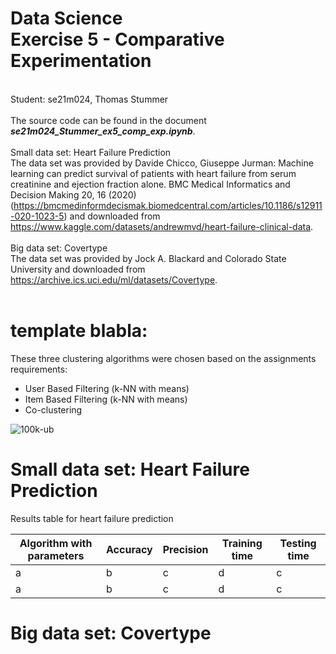 # Data Science<br>Exercise 5 - Comparative Experimentation

<br/>Student: se21m024, Thomas Stummer
<br/><br/>The source code can be found in the document <b><i>se21m024_Stummer_ex5_comp_exp.ipynb</i></b>.
<br/><br/>
Small data set: Heart Failure Prediction<br>
The data set was provided by Davide Chicco, Giuseppe Jurman: Machine learning can predict survival of patients with heart failure from serum creatinine and ejection fraction alone. BMC Medical Informatics and Decision Making 20, 16 (2020) (https://bmcmedinformdecismak.biomedcentral.com/articles/10.1186/s12911-020-1023-5) and downloaded from https://www.kaggle.com/datasets/andrewmvd/heart-failure-clinical-data.
<br/><br/>
Big data set: Covertype<br>
The data set was provided by Jock A. Blackard and Colorado State University and downloaded from https://archive.ics.uci.edu/ml/datasets/Covertype.
<br/><br/>

# template blabla:

These three clustering algorithms were chosen based on the assignments requirements:

- User Based Filtering (k-NN with means)
- Item Based Filtering (k-NN with means)
- Co-clustering

![100k-ub](./Screenshots/100k-ub.png)

<div style="page-break-after: always"></div>

# Small data set: Heart Failure Prediction

Results table for heart failure prediction

| Algorithm with parameters | Accuracy | Precision | Training time | Testing time |
| ------------------------- | -------- | --------- | ------------- | ------------ |
| a                         | b        | c         | d             | c            |
| a                         | b        | c         | d             | c            |

# Big data set: Covertype
